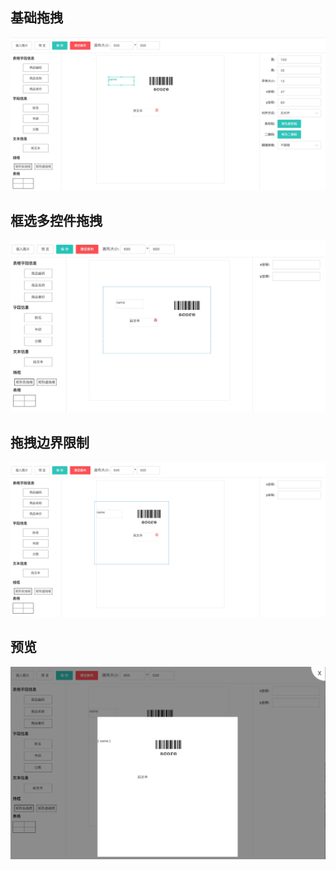 <!--
 * @Description: 
 * @Autor: 江腾
 * @Date: 2021-01-21 11:42:00
 * @LastEditors: 江腾
 * @LastEditTime: 2021-01-21 11:47:47
 -->
## 基础拖拽
![image](https://raw.githubusercontent.com/nuaajiangteng/draggable-vue/master/src/images/1.png)

## 框选多控件拖拽
![image](https://raw.githubusercontent.com/nuaajiangteng/draggable-vue/master/src/images/2.png)

## 拖拽边界限制
![image](https://raw.githubusercontent.com/nuaajiangteng/draggable-vue/master/src/images/3.png)

## 预览
![image](https://raw.githubusercontent.com/nuaajiangteng/draggable-vue/master/src/images/4.png)